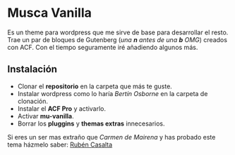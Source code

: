 # Musca Vanilla
Es un theme para wordpress que me sirve de base para desarrollar el resto.
Trae un par de bloques de Gutenberg (_una **n** antes de una **b** OMG_) creados con ACF. Con el tiempo seguramente iré añadiendo algunos más.

## Instalación
* Clonar el **repositorio** en la carpeta que más te guste.
* Instalar wordpress como lo haría _Bertín Osborne_ en la carpeta de clonación.
* Instalar el **ACF Pro** y activarlo.
* Activar **mu-vanilla**.
* Borrar los **pluggins** y **themas extras** innecesarios.


Si eres un ser mas extraño que _Carmen de Mairena_ y has probado este tema házmelo saber: [Rubén Casalta](mailto:ruben.casalta@gmail.com)

